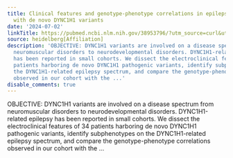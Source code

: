 ```yaml
---
title: Clinical features and genotype-phenotype correlations in epilepsy patients
  with de novo DYNC1H1 variants
date: '2024-07-02'
linkTitle: https://pubmed.ncbi.nlm.nih.gov/38953796/?utm_source=curl&utm_medium=rss&utm_campaign=pubmed-2&utm_content=1FakS-2QOkCT8HsMOQP1bCRQ4YzyumYOmxmF0moLsQ3dFB1E9V&fc=20220326224207&ff=20240702183523&v=2.18.0.post9+e462414
source: heidelberg[Affiliation]
description: 'OBJECTIVE: DYNC1H1 variants are involved on a disease spectrum from
  neuromuscular disorders to neurodevelopmental disorders. DYNC1H1-related epilepsy
  has been reported in small cohorts. We dissect the electroclinical features of 34
  patients harboring de novo DYNC1H1 pathogenic variants, identify subphenotypes on
  the DYNC1H1-related epilepsy spectrum, and compare the genotype-phenotype correlations
  observed in our cohort with the ...'
disable_comments: true
---
```

OBJECTIVE: DYNC1H1 variants are involved on a disease spectrum from neuromuscular disorders to neurodevelopmental disorders. DYNC1H1-related epilepsy has been reported in small cohorts. We dissect the electroclinical features of 34 patients harboring de novo DYNC1H1 pathogenic variants, identify subphenotypes on the DYNC1H1-related epilepsy spectrum, and compare the genotype-phenotype correlations observed in our cohort with the ...